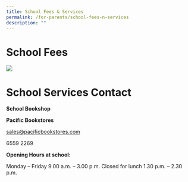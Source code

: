 ```yaml
---
title: School Fees & Services
permalink: /for-parents/school-fees-n-services
description: ""
---
```

# School Fees

![](/images/Monthly%20School%20Fees%20–%202020%20Onwards.jpg)

# School Services Contact
**School Bookshop**

**Pacific Bookstores**

 sales@pacificbookstores.com
 
 6559 2269

**Opening Hours at school:**

Monday – Friday 9.00 a.m. – 3.00 p.m.
Closed for lunch 1.30 p.m. – 2.30 p.m.